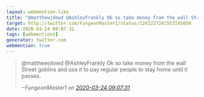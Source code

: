 ```yaml
---
layout: webmention-like
title: "@matthewjdowd @AshleyFrankly Ok so take money from the wall Street goblins and use it to pay regular people to stay home until it passes."
target: http://twitter.com/FungeonMaster1/status/1242227241553145858
date: 2020-03-24 09:07:31
tags: [webmentions]
generator: twitter.com
webmention: true
---
```




<blockquote class="external-citation">
  <p>
    @matthewjdowd @AshleyFrankly Ok so take money from the wall Street goblins and use it to pay regular people to stay home until it passes.
  </p>
  <cite>‒<span class="p-author p-name">FungeonMaster1</span>
    on
    <a href="http://twitter.com/FungeonMaster1/status/1242227241553145858" rel="external nofollow" target="_blank">2020-03-24 09:07:31</a>
  </cite>
</blockquote>



